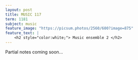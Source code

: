```yaml
---
layout: post
title: MUSIC 117
term: 1181
subject: music
feature_image: "https://picsum.photos/2560/600?image=875"
feature_text: |
    <h2 style="color:white;"> Music ensemble 2 </h2>
---
```


Partial notes coming soon...
